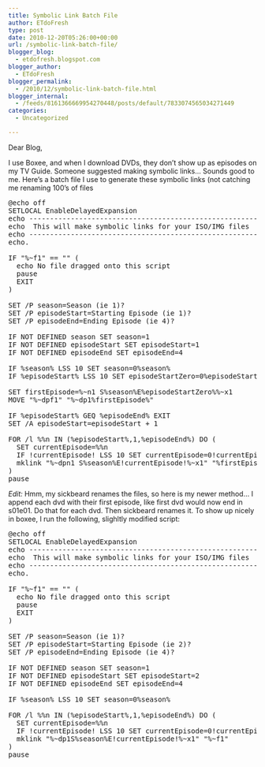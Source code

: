 ```yaml
---
title: Symbolic Link Batch File
author: ETdoFresh
type: post
date: 2010-12-20T05:26:00+00:00
url: /symbolic-link-batch-file/
blogger_blog:
  - etdofresh.blogspot.com
blogger_author:
  - ETdoFresh
blogger_permalink:
  - /2010/12/symbolic-link-batch-file.html
blogger_internal:
  - /feeds/8161366669954270448/posts/default/7833074565034271449
categories:
  - Uncategorized

---
```

Dear Blog,

I use Boxee, and when I download DVDs, they don&#8217;t show up as episodes on my TV Guide. Someone suggested making symbolic links&#8230; Sounds good to me. Here&#8217;s a batch file I use to generate these symbolic links (not catching me renaming 100&#8217;s of files

<pre>@echo off
SETLOCAL EnableDelayedExpansion
echo -------------------------------------------------------------------------
echo  This will make symbolic links for your ISO/IMG files
echo -------------------------------------------------------------------------
echo.

IF "%~f1" == "" (
  echo No file dragged onto this script
  pause
  EXIT
)

SET /P season=Season (ie 1)? 
SET /P episodeStart=Starting Episode (ie 1)? 
SET /P episodeEnd=Ending Episode (ie 4)?

IF NOT DEFINED season SET season=1
IF NOT DEFINED episodeStart SET episodeStart=1
IF NOT DEFINED episodeEnd SET episodeEnd=4

IF %season% LSS 10 SET season=0%season%
IF %episodeStart% LSS 10 SET episodeStartZero=0%episodeStart%

SET firstEpisode=%~n1 S%season%E%episodeStartZero%%~x1
MOVE "%~dpf1" "%~dp1%firstEpisode%"

IF %episodeStart% GEQ %episodeEnd% EXIT
SET /A episodeStart=episodeStart + 1

FOR /l %%n IN (%episodeStart%,1,%episodeEnd%) DO (
  SET currentEpisode=%%n
  IF !currentEpisode! LSS 10 SET currentEpisode=0!currentEpisode!
  mklink "%~dpn1 S%season%E!currentEpisode!%~x1" "%firstEpisode%"
)
pause</pre>

_Edit:_ Hmm, my sickbeard renames the files, so here is my newer method&#8230; I append each dvd with their first episode, like first dvd would now end in s01e01. Do that for each dvd. Then sickbeard renames it. To show up nicely in boxee, I run the following, slighltly modified script:

<pre>@echo off
SETLOCAL EnableDelayedExpansion
echo -------------------------------------------------------------------------
echo  This will make symbolic links for your ISO/IMG files
echo -------------------------------------------------------------------------
echo.

IF "%~f1" == "" (
  echo No file dragged onto this script
  pause
  EXIT
)

SET /P season=Season (ie 1)? 
SET /P episodeStart=Starting Episode (ie 2)? 
SET /P episodeEnd=Ending Episode (ie 4)?

IF NOT DEFINED season SET season=1
IF NOT DEFINED episodeStart SET episodeStart=2
IF NOT DEFINED episodeEnd SET episodeEnd=4

IF %season% LSS 10 SET season=0%season%

FOR /l %%n IN (%episodeStart%,1,%episodeEnd%) DO (
  SET currentEpisode=%%n
  IF !currentEpisode! LSS 10 SET currentEpisode=0!currentEpisode!
  mklink "%~dp1S%season%E!currentEpisode!%~x1" "%~f1"
)
pause
</pre>